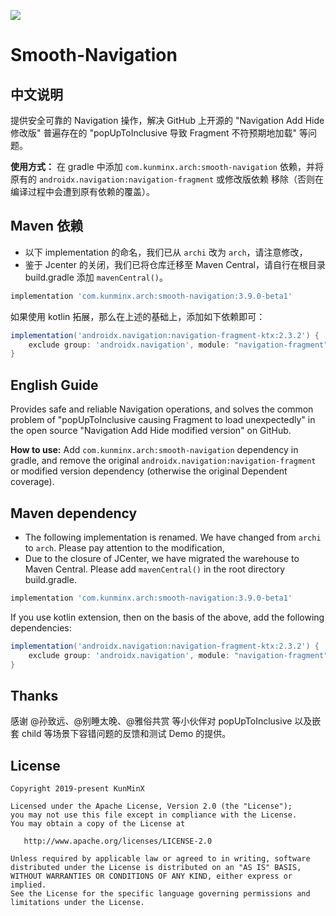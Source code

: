 
![](https://i.loli.net/2021/06/10/kDI7YmV4w692rL5.png)

# Smooth-Navigation

## 中文说明

提供安全可靠的 Navigation 操作，解决 GitHub 上开源的 "Navigation Add Hide 修改版" 普遍存在的 "popUpToInclusive 导致 Fragment 不符预期地加载" 等问题。

**使用方式：** 在 gradle 中添加 `com.kunminx.arch:smooth-navigation` 依赖，并将原有的 `androidx.navigation:navigation-fragment` 或修改版依赖 移除（否则在编译过程中会遭到原有依赖的覆盖）。

## Maven 依赖

- 以下 implementation 的命名，我们已从 `archi` 改为 `arch`，请注意修改，
- 鉴于 Jcenter 的关闭，我们已将仓库迁移至 Maven Central，请自行在根目录 build.gradle 添加 `mavenCentral()`。

```groovy
implementation 'com.kunminx.arch:smooth-navigation:3.9.0-beta1'
```

如果使用 kotlin 拓展，那么在上述的基础上，添加如下依赖即可：

```groovy
implementation('androidx.navigation:navigation-fragment-ktx:2.3.2') {
    exclude group: 'androidx.navigation', module: "navigation-fragment"
}
```

## English Guide

Provides safe and reliable Navigation operations, and solves the common problem of "popUpToInclusive causing Fragment to load unexpectedly" in the open source "Navigation Add Hide modified version" on GitHub.

**How to use:** Add `com.kunminx.arch:smooth-navigation` dependency in gradle, and remove the original `androidx.navigation:navigation-fragment` or modified version dependency (otherwise the original Dependent coverage).

## Maven dependency

- The following implementation is renamed. We have changed from `archi` to `arch`. Please pay attention to the modification,
- Due to the closure of JCenter, we have migrated the warehouse to Maven Central. Please add `mavenCentral()` in the root directory build.gradle.

```groovy
implementation 'com.kunminx.arch:smooth-navigation:3.9.0-beta1'
```

If you use kotlin extension, then on the basis of the above, add the following dependencies:

```groovy
implementation('androidx.navigation:navigation-fragment-ktx:2.3.2') {
    exclude group: 'androidx.navigation', module: "navigation-fragment"
}
```

## Thanks

感谢 @孙致远、@别睡太晚、@雅俗共赏 等小伙伴对 popUpToInclusive 以及嵌套 child 等场景下容错问题的反馈和测试 Demo 的提供。

## License

```
Copyright 2019-present KunMinX

Licensed under the Apache License, Version 2.0 (the "License");
you may not use this file except in compliance with the License.
You may obtain a copy of the License at

   http://www.apache.org/licenses/LICENSE-2.0

Unless required by applicable law or agreed to in writing, software
distributed under the License is distributed on an "AS IS" BASIS,
WITHOUT WARRANTIES OR CONDITIONS OF ANY KIND, either express or implied.
See the License for the specific language governing permissions and
limitations under the License.
```